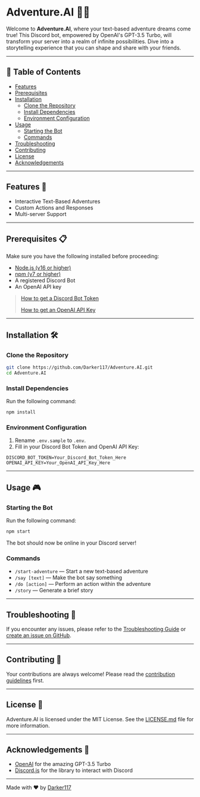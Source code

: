 # Adventure.AI 🤖✨

Welcome to **Adventure.AI**, where your text-based adventure dreams come true! This Discord bot, empowered by OpenAI's GPT-3.5 Turbo, will transform your server into a realm of infinite possibilities. Dive into a storytelling experience that you can shape and share with your friends.

---

## 📝 Table of Contents
- [Features](#features-🌟)
- [Prerequisites](#prerequisites-📋)
- [Installation](#installation-🛠)
  - [Clone the Repository](#clone-the-repository)
  - [Install Dependencies](#install-dependencies)
  - [Environment Configuration](#environment-configuration)
- [Usage](#usage-🎮)
  - [Starting the Bot](#starting-the-bot)
  - [Commands](#commands)
- [Troubleshooting](#troubleshooting-🔧)
- [Contributing](#contributing-🤝)
- [License](#license-📝)
- [Acknowledgements](#acknowledgements-🙏)

---

## Features 🌟
- Interactive Text-Based Adventures
- Custom Actions and Responses
- Multi-server Support

---

## Prerequisites 📋

Make sure you have the following installed before proceeding:

- [Node.js (v16 or higher)](https://nodejs.org/en/download/)
- [npm (v7 or higher)](https://www.npmjs.com/get-npm)
- A registered Discord Bot
- An OpenAI API key

> [How to get a Discord Bot Token](https://discordpy.readthedocs.io/en/stable/discord.html)
> 
> [How to get an OpenAI API Key](https://platform.openai.com/signup)

---

## Installation 🛠

### Clone the Repository

```bash
git clone https://github.com/Darker117/Adventure.AI.git
cd Adventure.AI
```

### Install Dependencies

Run the following command:

```bash
npm install
```

### Environment Configuration

1. Rename `.env.sample` to `.env`.
2. Fill in your Discord Bot Token and OpenAI API Key:

```env
DISCORD_BOT_TOKEN=Your_Discord_Bot_Token_Here
OPENAI_API_KEY=Your_OpenAI_API_Key_Here
```

---

## Usage 🎮

### Starting the Bot

Run the following command:

```bash
npm start
```

The bot should now be online in your Discord server!

### Commands

- `/start-adventure` — Start a new text-based adventure
- `/say [text]` — Make the bot say something
- `/do [action]` — Perform an action within the adventure
- `/story` — Generate a brief story

---

## Troubleshooting 🔧

If you encounter any issues, please refer to the [Troubleshooting Guide](TROUBLESHOOTING.md) or [create an issue on GitHub](https://github.com/Darker117/Adventure.AI/issues).

---

## Contributing 🤝

Your contributions are always welcome! Please read the [contribution guidelines](CONTRIBUTING.md) first.

---

## License 📝

Adventure.AI is licensed under the MIT License. See the [LICENSE.md](LICENSE.md) file for more information.

---

## Acknowledgements 🙏

- [OpenAI](https://openai.com/) for the amazing GPT-3.5 Turbo
- [Discord.js](https://discord.js.org/) for the library to interact with Discord

---

Made with ❤️ by [Darker117](https://github.com/Darker117)
